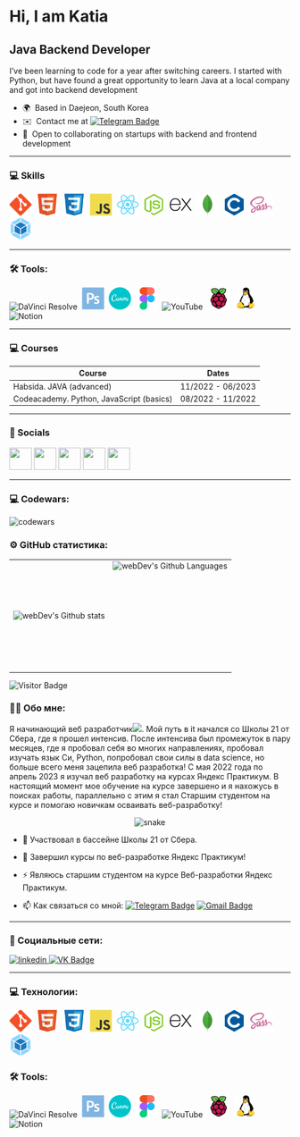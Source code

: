 Hi, I am Katia 
=====================================================================================================================================

Java Backend Developer
----------------------

I’ve been learning to code for a year after switching careers. I started with Python, but have found a great opportunity to learn Java at a local company and got into backend development

*   🌍  Based in Daejeon, South Korea
*   ✉️  Contact me at  [![Telegram Badge](https://img.shields.io/badge/-Katia-blue?style=flat&logo=Telegram&logoColor=white)](https://t.me/Katia_Im)
*   🤝  Open to collaborating on startups with backend and frontend development

----------------------
### 💻 Skills

<div>
  <img src="https://github.com/devicons/devicon/blob/master/icons/git/git-original.svg" title="git" alt="git" width="40" height="40"/>&nbsp
  <img src="https://github.com/devicons/devicon/blob/master/icons/html5/html5-original.svg" title="html5" alt="html5" width="40" height="40"/>&nbsp
  <img src="https://github.com/devicons/devicon/blob/master/icons/css3/css3-original.svg" title="css" alt="css" width="40" height="40"/>&nbsp
  <img src="https://github.com/devicons/devicon/blob/master/icons/javascript/javascript-original.svg" title="javascript" alt="javascript" width="40" height="40"/>&nbsp
  <img src="https://github.com/devicons/devicon/blob/master/icons/react/react-original.svg" title="reactjs" alt="reactjs" width="40" height="40"/>&nbsp
  <img src="https://github.com/devicons/devicon/blob/master/icons/nodejs/nodejs-original.svg" title="nodejs" alt="nodejs" width="40" height="40"/>&nbsp
  <img src="https://github.com/devicons/devicon/blob/master/icons/express/express-original.svg" title="express" alt="express" width="40" height="40"/>&nbsp
  <img src="https://github.com/devicons/devicon/blob/master/icons/mongodb/mongodb-original.svg" title="mongodb" alt="mongodb" width="40" height="40"/>&nbsp
  <img src="https://github.com/devicons/devicon/blob/master/icons/c/c-plain.svg" title="C" alt="C" width="40" height="40"/>&nbsp;
  <img src="https://github.com/devicons/devicon/blob/master/icons/sass/sass-original.svg" title="sass/scss" alt="sass/scss" width="40" height="40"/>&nbsp;
  <img src="https://github.com/devicons/devicon/blob/master/icons/webpack/webpack-original.svg" title="webpack" alt="webpack" width="40" height="40"/>&nbsp;
  <!-- <img src="https://github.com/devicons/devicon/blob/master/icons/redux/redux-original.svg" title="redux" alt="redux" width="40" height="40"/>&nbsp; -->
</div>

----------------------
### 🛠 Tools:

<div>
  
  <link rel="stylesheet" href="https://cdn.jsdelivr.net/gh/devicons/devicon@v2.15.1/devicon.min.css">
          
  <img src="https://upload.wikimedia.org/wikipedia/commons/9/90/DaVinci_Resolve_17_logo.svg" title="DaVinci Resolve" alt="DaVinci Resolve" width="40" height="40"/>&nbsp;
  <img src="https://github.com/devicons/devicon/blob/master/icons/photoshop/photoshop-plain.svg" title="photoshop" alt="photoshop" width="40" height="40"/>&nbsp;
  <img src="https://github.com/devicons/devicon/blob/master/icons/canva/canva-original.svg" title="canva" alt="canva" width="40" height="40"/>&nbsp;
  <img src="https://github.com/devicons/devicon/blob/master/icons/figma/figma-original.svg" title="figma" alt="figma" width="40" height="40"/>&nbsp;
  <img src="https://upload.wikimedia.org/wikipedia/commons/9/9e/YouTube_Logo_%282013-2017%29.svg" title="YouTube" alt="YouTube" width="40" height="40"/>&nbsp;
  <img src="https://github.com/devicons/devicon/blob/master/icons/raspberrypi/raspberrypi-original.svg" title="raspberrypi" alt="raspberrypi" width="40" height="40"/>&nbsp;
  <img src="https://github.com/devicons/devicon/blob/master/icons/linux/linux-original.svg" title="linux" alt="linux" width="40" height="40"/>&nbsp;
  <img src="https://upload.wikimedia.org/wikipedia/commons/e/e9/Notion-logo.svg" title="Notion" alt="Notion" width="40" height="40"/>&nbsp;
</div>

----------------------
### 💻 Courses

| Course                                                          | Dates             |
| ----------------------------------------------------------------| :---------------: |
| Habsida. JAVA (advanced)                                        | 11/2022 - 06/2023 |
| Codeacademy. Python, JavaScript (basics)                        | 08/2022 - 11/2022 |

----------------------
### 🤝 Socials
<p align="left">                         
<a href="https://discord.com/users/katia_shiro" target="_blank" rel="noreferrer" style="margin-right: 10;"><img src="https://raw.githubusercontent.com/danielcranney/readme-generator/main/public/icons/socials/discord.svg" width="40" height="40"/></a>                         
<a href="https://www.facebook.com/ekaterina.savenko.9" target="_blank" rel="noreferrer"><img src="https://raw.githubusercontent.com/danielcranney/readme-generator/main/public/icons/socials/facebook.svg" width="40" height="40" /></a>                          
<a href="https://www.github.com/e-terven" target="_blank" rel="noreferrer"><img src="https://raw.githubusercontent.com/danielcranney/readme-generator/main/public/icons/socials/github.svg" width="40" height="40" /></a>                  
<a href="http://www.instagram.com/terven.kr" target="_blank" rel="noreferrer"><img src="https://raw.githubusercontent.com/danielcranney/readme-generator/main/public/icons/socials/instagram.svg" width="40" height="40" /></a>                       
<a href="https://www.linkedin.com/in/https://www.linkedin.com/in/katia-savenko-7b82bb83" target="_blank" rel="noreferrer"><img src="https://raw.githubusercontent.com/danielcranney/readme-generator/main/public/icons/socials/linkedin.svg" width="40" height="40" /></a>
</p>

----------------------
### 💻 Codewars:

![codewars](https://www.codewars.com/users/FilimonovAlexey/badges/large)

### ⚙️ GitHub статистика:

<table>
  <tr>
    <td>
      <img align="left" src="http://github-readme-streak-stats.herokuapp.com?user=FilimonovAlexey&theme=dark&background=000000" alt="webDev's Github stats" />
    </td>
    <td>
      <img height="195px" align="right" alt="webDev's Github Languages" src="https://github-readme-stats-sigma-five.vercel.app/api/top-langs/?username=FilimonovAlexey&layout=compact&theme=vision-friendly-dark" />
    </td>
  </tr>
</table>

![Visitor Badge](https://visitor-badge.laobi.icu/badge?page_id=filimonovalexey)







### :man_technologist: Обо мне:

Я начинающий веб разработчик<img src="https://media.giphy.com/media/WUlplcMpOCEmTGBtBW/giphy.gif" width="30px">. Мой путь в it начался со Школы 21 от Сбера, где я прошел интенсив. После интенсива был промежуток в пару месяцев, где я пробовал себя во многих направлениях, пробовал изучать язык Си, Python, попробовал свои силы в data science, но больше всего меня зацепила веб разработка! С мая 2022 года по апрель 2023 я изучал веб разработку на курсах Яндекс Практикум. В настоящий момент мое обучение на курсе завершено и я нахожусь в поисках работы, параллельно с этим я стал Старшим студентом на курсе и помогаю новичкам осваивать веб-разработку!

<p align="center">
 <img width="600" src="assets/github-snake.svg" alt="snake"/>
</p>

- :telescope: Участвовал в бассейне Школы 21 от Сбера.

- :seedling: Завершил курсы по веб-разработке Яндекс Практикум!

- :zap: Являюсь старшим студентом на курсе Веб-разработки Яндекс Практикум.

- :mailbox: Как связаться со мной: [![Telegram Badge](https://img.shields.io/badge/-filimonovalexey-blue?style=flat&logo=Telegram&logoColor=white)](https://t.me/f1llzzz) [![Gmail Badge](https://img.shields.io/badge/-Gmail-red?style=flat&logo=Gmail&logoColor=white)](mailto:alexeyf08@gmail.com)

---

### 🤝 Социальные сети:

  <div id="badges">
    <a href="https://www.linkedin.com/in/%D0%B0%D0%BB%D0%B5%D0%BA%D1%81%D0%B5%D0%B9-%D1%84%D0%B8%D0%BB%D0%B8%D0%BC%D0%BE%D0%BD%D0%BE%D0%B2-2a0b07257/" target="_blank">
      <img src="https://cdn-icons-png.flaticon.com/512/2504/2504799.png" width="40" height="40" alt="linkedin" />
    </a>
    <!-- <a href="https://t.me/tehnomaniak07" target="_blank">
      <img src="https://cdn-icons-png.flaticon.com/512/2111/2111646.png" width="40" height="40" alt="telegram group" />
    </a>
    <a href="https://www.youtube.com/channel/UCbORpXVw1JNc0JYFSUqLWXA" target="_blank">
      <img src="https://cdn-icons-png.flaticon.com/512/3670/3670147.png" width="40" height="40" alt="Youtube"/>
    </a> -->
    <a href="https://vk.com/f1ll_zzz" target="_blank">
      <img src="https://cdn-icons-png.flaticon.com/512/145/145813.png" width="40" height="40" alt="VK Badge"/>
    </a>
    <!-- <a href="https://dzen.ru/tehnomaniak" target="_blank">
      <img src="https://upload.wikimedia.org/wikipedia/commons/thumb/a/ab/Yandex_Zen_logo_icon.svg/1024px-Yandex_Zen_logo_icon.svg.png" width="40" height="40" alt="Zen Badge"/>
    </a> -->
  </div>

---

### 💻 Технологии:

<div>
  
   
  <link rel="stylesheet" href="https://cdn.jsdelivr.net/gh/devicons/devicon@v2.15.1/devicon.min.css">
  <img src="https://github.com/devicons/devicon/blob/master/icons/git/git-original.svg" title="git" alt="git" width="40" height="40"/>&nbsp
  <img src="https://github.com/devicons/devicon/blob/master/icons/html5/html5-original.svg" title="html5" alt="html5" width="40" height="40"/>&nbsp
  <img src="https://github.com/devicons/devicon/blob/master/icons/css3/css3-original.svg" title="css" alt="css" width="40" height="40"/>&nbsp
  <img src="https://github.com/devicons/devicon/blob/master/icons/javascript/javascript-original.svg" title="javascript" alt="javascript" width="40" height="40"/>&nbsp
  <img src="https://github.com/devicons/devicon/blob/master/icons/react/react-original.svg" title="reactjs" alt="reactjs" width="40" height="40"/>&nbsp
  <img src="https://github.com/devicons/devicon/blob/master/icons/nodejs/nodejs-original.svg" title="nodejs" alt="nodejs" width="40" height="40"/>&nbsp
  <img src="https://github.com/devicons/devicon/blob/master/icons/express/express-original.svg" title="express" alt="express" width="40" height="40"/>&nbsp
  <img src="https://github.com/devicons/devicon/blob/master/icons/mongodb/mongodb-original.svg" title="mongodb" alt="mongodb" width="40" height="40"/>&nbsp
  <img src="https://github.com/devicons/devicon/blob/master/icons/c/c-plain.svg" title="C" alt="C" width="40" height="40"/>&nbsp;
  <img src="https://github.com/devicons/devicon/blob/master/icons/sass/sass-original.svg" title="sass/scss" alt="sass/scss" width="40" height="40"/>&nbsp;
  <img src="https://github.com/devicons/devicon/blob/master/icons/webpack/webpack-original.svg" title="webpack" alt="webpack" width="40" height="40"/>&nbsp;
  <!-- <img src="https://github.com/devicons/devicon/blob/master/icons/redux/redux-original.svg" title="redux" alt="redux" width="40" height="40"/>&nbsp; -->
</div>


### 🛠 Tools:
<div>
  <img src="https://upload.wikimedia.org/wikipedia/commons/9/90/DaVinci_Resolve_17_logo.svg" title="DaVinci Resolve" alt="DaVinci Resolve" width="40" height="40"/>&nbsp;
  <img src="https://github.com/devicons/devicon/blob/master/icons/photoshop/photoshop-plain.svg" title="photoshop" alt="photoshop" width="40" height="40"/>&nbsp;
  <img src="https://github.com/devicons/devicon/blob/master/icons/canva/canva-original.svg" title="canva" alt="canva" width="40" height="40"/>&nbsp;
  <img src="https://github.com/devicons/devicon/blob/master/icons/figma/figma-original.svg" title="figma" alt="figma" width="40" height="40"/>&nbsp;
  <img src="https://upload.wikimedia.org/wikipedia/commons/9/9e/YouTube_Logo_%282013-2017%29.svg" title="YouTube" alt="YouTube" width="40" height="40"/>&nbsp;
  <img src="https://github.com/devicons/devicon/blob/master/icons/raspberrypi/raspberrypi-original.svg" title="raspberrypi" alt="raspberrypi" width="40" height="40"/>&nbsp;
  <img src="https://github.com/devicons/devicon/blob/master/icons/linux/linux-original.svg" title="linux" alt="linux" width="40" height="40"/>&nbsp;
  <img src="https://upload.wikimedia.org/wikipedia/commons/e/e9/Notion-logo.svg" title="Notion" alt="Notion" width="40" height="40"/>&nbsp;
</div>




